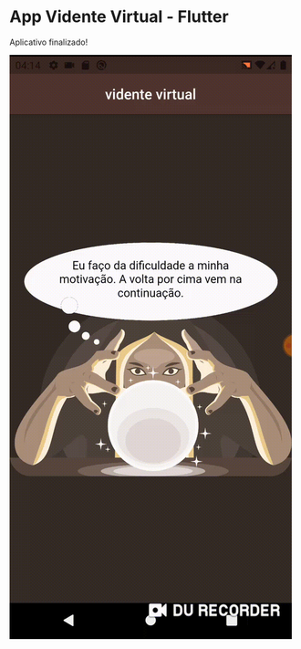 
# App Vidente Virtual - Flutter
Aplicativo finalizado!

![App Vidente Virtual](https://github.com/peagape/vidente-virtual-flutter/raw/master/screenshot.gif)

